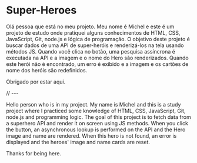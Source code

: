 # Super-Heroes

Olá pessoa que está no meu projeto. Meu nome é Michel e este é um projeto de estudo onde pratiquei alguns conhecimentos de HTML, CSS, JavaScript, Git, node.js e lógica de programação. O objetivo deste projeto é buscar dados de uma API de super-heróis e renderizá-los na tela usando métodos JS. Quando você clica no botão, uma pesquisa assíncrona é executada na API e a imagem e o nome do Hero são renderizados. Quando este herói não é encontrado, um erro é exibido e a imagem e os cartões de nome dos heróis são redefinidos.

Obrigado por estar aqui.

// --- 

Hello person who is in my project. My name is Michel and this is a study project where I practiced some knowledge of HTML, CSS, JavaScript, Git, node.js and programming logic. The goal of this project is to fetch data from a superhero API and render it on screen using JS methods. When you click the button, an asynchronous lookup is performed on the API and the Hero image and name are rendered. When this hero is not found, an error is displayed and the heroes' image and name cards are reset.

Thanks for being here.
